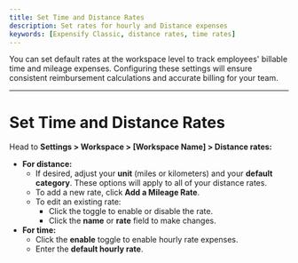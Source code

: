 ```yaml
---
title: Set Time and Distance Rates
description: Set rates for hourly and Distance expenses
keywords: [Expensify Classic, distance rates, time rates]
---
```

<div id="expensify-classic" markdown="1">

You can set default rates at the workspace level to track employees' billable time and mileage expenses. Configuring these settings will ensure consistent reimbursement calculations and accurate billing for your team. 

---

# Set Time and Distance Rates  

Head to **Settings > Workspace > [Workspace Name] > Distance rates:** 
   - **For distance:**  
      - If desired, adjust your **unit** (miles or kilometers) and your **default category**. These options will apply to all of your distance rates.  
      - To add a new rate, click **Add a Mileage Rate**.  
      - To edit an existing rate:  
         - Click the toggle to enable or disable the rate.  
         - Click the **name** or **rate** field to make changes.  
   - **For time:**  
      - Click the **enable** toggle to enable hourly rate expenses.  
      - Enter the **default hourly rate**.  

</div>
